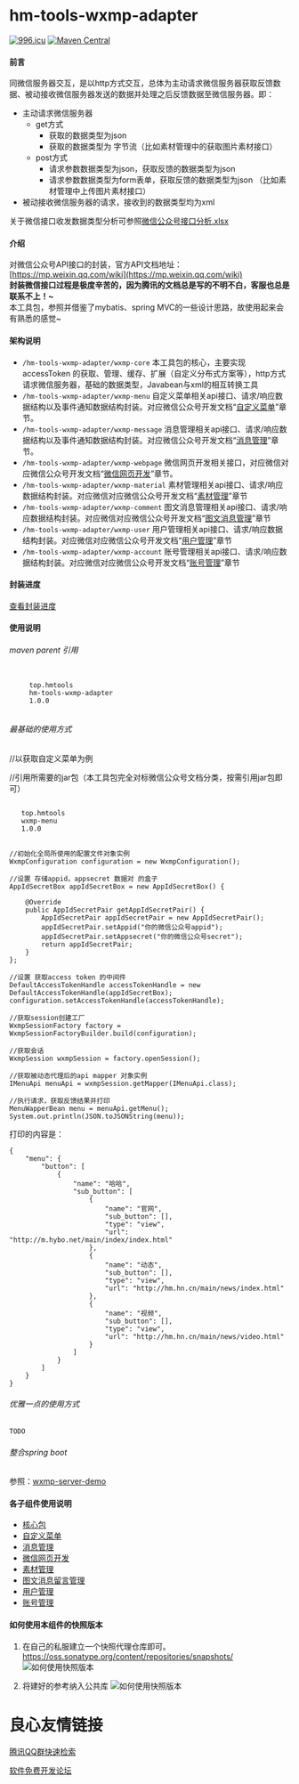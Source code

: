 # hm-tools-wxmp-adapter

[![996.icu](https://img.shields.io/badge/link-996.icu-red.svg)](https://996.icu)
[![Maven Central](https://img.shields.io/maven-central/v/top.hmtools/hm-tools-wxmp-adapter.svg?label=Maven%20Central)](https://search.maven.org/search?q=g:%22top.hmtools%22%20AND%20a:%22hm-tools-wxmp-adapter%22)

#### 前言
同微信服务器交互，是以http方式交互，总体为主动请求微信服务器获取反馈数据、被动接收微信服务器发送的数据并处理之后反馈数据至微信服务器。即：
- 主动请求微信服务器
	- get方式
	  - 获取的数据类型为json
	  - 获取的数据类型为 字节流（比如素材管理中的获取图片素材接口）
	- post方式
	  - 请求参数数据类型为json，获取反馈的数据类型为json
	  - 请求参数数据类型为form表单，获取反馈的数据类型为json （比如素材管理中上传图片素材接口）
- 被动接收微信服务器的请求，接收到的数据类型均为xml  
  
关于微信接口收发数据类型分析可参照[微信公众号接口分析.xlsx](documents/微信公众号接口分析.xlsx)

#### 介绍
对微信公众号API接口的封装，官方API文档地址：[https://mp.weixin.qq.com/wiki](https://mp.weixin.qq.com/wiki)  
**封装微信接口过程是极度辛苦的，因为腾讯的文档总是写的不明不白，客服也总是联系不上！~**    
本工具包，参照并借鉴了mybatis、spring MVC的一些设计思路，故使用起来会有熟悉的感觉~

#### 架构说明
- `/hm-tools-wxmp-adapter/wxmp-core`		本工具包的核心，主要实现 accessToken 的获取、管理、缓存、扩展（自定义分布式方案等），http方式请求微信服务器，基础的数据类型，Javabean与xml的相互转换工具
- `/hm-tools-wxmp-adapter/wxmp-menu`		自定义菜单相关api接口、请求/响应数据结构以及事件通知数据结构封装。对应微信公众号开发文档“[自定义菜单](https://mp.weixin.qq.com/wiki?t=resource/res_main&id=mp1434698695)”章节。
- `/hm-tools-wxmp-adapter/wxmp-message`			消息管理相关api接口、请求/响应数据结构以及事件通知数据结构封装。对应微信公众号开发文档“[消息管理](https://developers.weixin.qq.com/doc/offiaccount/Message_Management/Receiving_standard_messages.html)”章节。
- `/hm-tools-wxmp-adapter/wxmp-webpage`			微信网页开发相关接口，对应微信对应微信公众号开发文档“[微信网页开发](https://developers.weixin.qq.com/doc/offiaccount/OA_Web_Apps/iOS_WKWebview.html)”章节。
- `/hm-tools-wxmp-adapter/wxmp-material`			素材管理相关api接口、请求/响应数据结构封装。对应微信对应微信公众号开发文档“[素材管理](https://developers.weixin.qq.com/doc/offiaccount/Asset_Management/New_temporary_materials.html)”章节
- `/hm-tools-wxmp-adapter/wxmp-comment`			图文消息管理相关api接口、请求/响应数据结构封装。对应微信对应微信公众号开发文档“[图文消息管理](https://developers.weixin.qq.com/doc/offiaccount/Comments_management/Image_Comments_Management_Interface.html)”章节
- `/hm-tools-wxmp-adapter/wxmp-user`			用户管理相关api接口、请求/响应数据结构封装。对应微信对应微信公众号开发文档“[用户管理](https://developers.weixin.qq.com/doc/offiaccount/User_Management/User_Tag_Management.html)”章节
- `/hm-tools-wxmp-adapter/wxmp-account`			账号管理相关api接口、请求/响应数据结构封装。对应微信对应微信公众号开发文档“[账号管理](https://developers.weixin.qq.com/doc/offiaccount/Account_Management/Generating_a_Parametric_QR_Code.html)”章节

#### 封装进度
[查看封装进度](接口封装进展.md)

#### 使用说明
###### maven parent 引用
```
 
     top.hmtools 
     hm-tools-wxmp-adapter 
     1.0.0 
 
```

###### 最基础的使用方式
//以获取自定义菜单为例

//引用所需要的jar包（本工具包完全对标微信公众号文档分类，按需引用jar包即可）
```
 
   top.hmtools 
   wxmp-menu 
   1.0.0 
 
```

```
//初始化全局所使用的配置文件对象实例
WxmpConfiguration configuration = new WxmpConfiguration();
		
//设置 存储appid，appsecret 数据对 的盒子
AppIdSecretBox appIdSecretBox = new AppIdSecretBox() {
	
	@Override
	public AppIdSecretPair getAppIdSecretPair() {
		AppIdSecretPair appIdSecretPair = new AppIdSecretPair();
		appIdSecretPair.setAppid("你的微信公众号appid");
		appIdSecretPair.setAppsecret("你的微信公众号secret");
		return appIdSecretPair;
	}
};

//设置 获取access token 的中间件
DefaultAccessTokenHandle accessTokenHandle = new DefaultAccessTokenHandle(appIdSecretBox);
configuration.setAccessTokenHandle(accessTokenHandle);

//获取session创建工厂
WxmpSessionFactory factory = WxmpSessionFactoryBuilder.build(configuration);

//获取会话
WxmpSession wxmpSession = factory.openSession();

//获取被动态代理后的api mapper 对象实例
IMenuApi menuApi = wxmpSession.getMapper(IMenuApi.class);	

//执行请求，获取反馈结果并打印
MenuWapperBean menu = menuApi.getMenu();
System.out.println(JSON.toJSONString(menu));
```
打印的内容是：
```
{
    "menu": {
        "button": [
            {
                "name": "哈哈",
                "sub_button": [
                    {
                        "name": "官网",
                        "sub_button": [],
                        "type": "view",
                        "url": "http://m.hybo.net/main/index/index.html"
                    },
                    {
                        "name": "动态",
                        "sub_button": [],
                        "type": "view",
                        "url": "http://hm.hn.cn/main/news/index.html"
                    },
                    {
                        "name": "视频",
                        "sub_button": [],
                        "type": "view",
                        "url": "http://hm.hn.cn/main/news/video.html"
                    }
                ]
            }
        ]
    }
}
```

###### 优雅一点的使用方式
`TODO` 

###### 整合spring boot
参照：[wxmp-server-demo](wxmp-server-demo)

#### 各子组件使用说明
- [核心包](wxmp-core/readme.md)
- [自定义菜单](wxmp-menu/readme.md)
- [消息管理](wxmp-message/readme.md)
- [微信网页开发](wxmp-webpage/readme.md)
- [素材管理](wxmp-material/readme.md)
- [图文消息留言管理](wxmp-comment/readme.md)
- [用户管理](wxmp-user/readme.md)
- [账号管理](wxmp-account/readme.md)


#### 如何使用本组件的快照版本

1. 在自己的私服建立一个快照代理仓库即可。https://oss.sonatype.org/content/repositories/snapshots/
![如何使用快照版本](/images/howToUseSnapshot.jpg)

2. 将建好的参考纳入公共库
![如何使用快照版本](/images/howToUseSnapshot-2.jpg)


 # 良心友情链接

[腾讯QQ群快速检索](http://u.720life.cn/s/8cf73f7c)

[软件免费开发论坛](http://u.720life.cn/s/bbb01dc0)